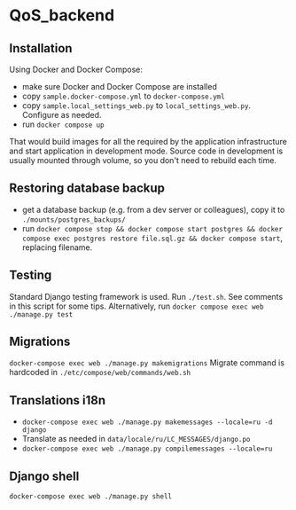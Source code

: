 # QoS_backend

## Installation

Using Docker and Docker Compose:

- make sure Docker and Docker Compose are installed
- copy `sample.docker-compose.yml` to `docker-compose.yml`
- copy `sample.local_settings_web.py` to `local_settings_web.py`. Configure as needed.
- run `docker compose up`

That would build images for all the required by the application infrastructure and start application in development mode.
Source code in development is usually mounted through volume, so you don't need to rebuild each time.

## Restoring database backup

- get a database backup (e.g. from a dev server or colleagues), copy it to `./mounts/postgres_backups/`
- run `docker compose stop && docker compose start postgres && docker compose exec postgres restore file.sql.gz && docker compose start`, replacing filename.

## Testing

Standard Django testing framework is used. Run `./test.sh`. See comments in this script for some tips.
Alternatively, run `docker compose exec web ./manage.py test`

## Migrations
`docker-compose exec web ./manage.py makemigrations`
Migrate command is hardcoded in `./etc/compose/web/commands/web.sh`

## Translations i18n

- `docker-compose exec web ./manage.py makemessages --locale=ru -d django`
- Translate as needed in `data/locale/ru/LC_MESSAGES/django.po`
- `docker-compose exec web ./manage.py compilemessages --locale=ru`

## Django shell
`docker-compose exec web ./manage.py shell`
